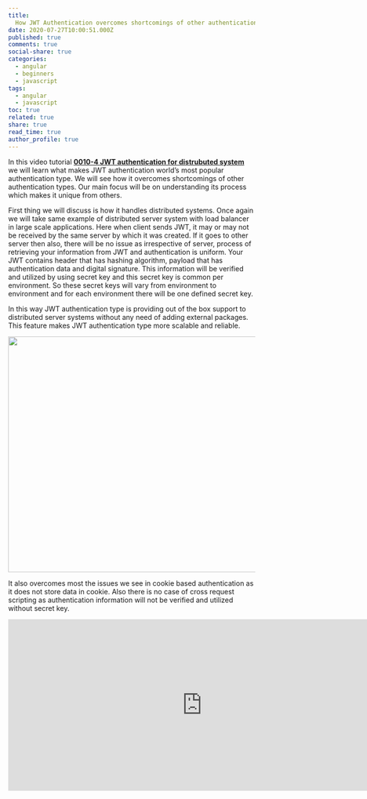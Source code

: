 ```yaml
---
title:
  How JWT Authentication overcomes shortcomings of other authentication types
date: 2020-07-27T10:00:51.000Z
published: true
comments: true
social-share: true
categories:
  - angular
  - beginners
  - javascript
tags:
  - angular
  - javascript
toc: true
related: true
share: true
read_time: true
author_profile: true
---
```


<p>In this video tutorial <a href="https://www.youtube.com/watch?v=2VDclXVUeZo&amp;list=PLZed_adPqIJp9M8sXttDmlCzWzat44GRi&amp;index=6&amp;t=0s" target="_blank" rel="noopener noreferrer"><strong>0010-4 JWT authentication for distrubuted system</strong></a> we will learn what makes JWT authentication world’s most popular authentication type. We will see how it overcomes shortcomings of other authentication types. Our main focus will be on understanding its process which makes it unique from others.</p>
<p>First thing we will discuss is how it handles distributed systems. Once again we will take same example of distributed server system with load balancer in large scale applications. Here when client sends JWT, it may or may not be received by the same server by which it was created. If it goes to other server then also, there will be no issue as irrespective of server, process of retrieving your information from JWT and authentication is uniform. Your JWT contains header that has hashing algorithm, payload that has authentication data and digital signature. This information will be verified and utilized by using secret key and this secret key is common per environment. So these secret keys will vary from environment to environment and for each environment there will be one defined secret key.</p>
<p>In this way JWT authentication type is providing out of the box support to distributed server systems without any need of adding external packages. This feature makes JWT authentication type more scalable and reliable.</p>
<p><img class="alignnone size-full wp-image-3447" src="{{ site.baseurl }}/assets/2020/07/JWT1.png" alt="" width="855" height="481" /></p>
<p>It also overcomes most the issues we see in cookie based authentication as it does not store data in cookie. Also there is no case of cross request scripting as authentication information will not be verified and utilized without secret key.</p>
<p><iframe src="https://www.youtube.com/embed/2VDclXVUeZo" width="790" height="350" frameborder="0" allowfullscreen="allowfullscreen"><span data-mce-type="bookmark" style="display: inline-block; width: 0px; overflow: hidden; line-height: 0;" class="mce_SELRES_start">﻿</span></iframe></p>
